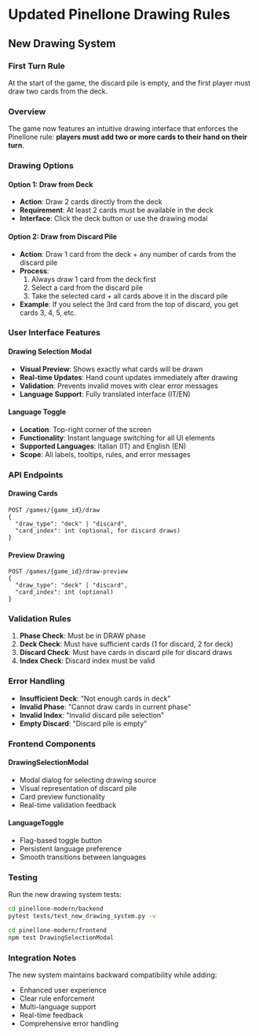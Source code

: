 # Updated Pinellone Drawing Rules

## New Drawing System

### First Turn Rule
At the start of the game, the discard pile is empty, and the first player must draw two cards from the deck.

### Overview
The game now features an intuitive drawing interface that enforces the Pinellone rule: **players must add two or more cards to their hand on their turn**.

### Drawing Options

#### Option 1: Draw from Deck
- **Action**: Draw 2 cards directly from the deck
- **Requirement**: At least 2 cards must be available in the deck
- **Interface**: Click the deck button or use the drawing modal

#### Option 2: Draw from Discard Pile
- **Action**: Draw 1 card from the deck + any number of cards from the discard pile
- **Process**:
  1. Always draw 1 card from the deck first
  2. Select a card from the discard pile
  3. Take the selected card + all cards above it in the discard pile
- **Example**: If you select the 3rd card from the top of discard, you get cards 3, 4, 5, etc.

### User Interface Features

#### Drawing Selection Modal
- **Visual Preview**: Shows exactly what cards will be drawn
- **Real-time Updates**: Hand count updates immediately after drawing
- **Validation**: Prevents invalid moves with clear error messages
- **Language Support**: Fully translated interface (IT/EN)

#### Language Toggle
- **Location**: Top-right corner of the screen
- **Functionality**: Instant language switching for all UI elements
- **Supported Languages**: Italian (IT) and English (EN)
- **Scope**: All labels, tooltips, rules, and error messages

### API Endpoints

#### Drawing Cards
```
POST /games/{game_id}/draw
{
  "draw_type": "deck" | "discard",
  "card_index": int (optional, for discard draws)
}
```

#### Preview Drawing
```
POST /games/{game_id}/draw-preview
{
  "draw_type": "deck" | "discard",
  "card_index": int (optional)
}
```

### Validation Rules

1. **Phase Check**: Must be in DRAW phase
2. **Deck Check**: Must have sufficient cards (1 for discard, 2 for deck)
3. **Discard Check**: Must have cards in discard pile for discard draws
4. **Index Check**: Discard index must be valid

### Error Handling

- **Insufficient Deck**: "Not enough cards in deck"
- **Invalid Phase**: "Cannot draw cards in current phase"
- **Invalid Index**: "Invalid discard pile selection"
- **Empty Discard**: "Discard pile is empty"

### Frontend Components

#### DrawingSelectionModal
- Modal dialog for selecting drawing source
- Visual representation of discard pile
- Card preview functionality
- Real-time validation feedback

#### LanguageToggle
- Flag-based toggle button
- Persistent language preference
- Smooth transitions between languages

### Testing

Run the new drawing system tests:
```bash
cd pinellone-modern/backend
pytest tests/test_new_drawing_system.py -v

cd pinellone-modern/frontend
npm test DrawingSelectionModal
```

### Integration Notes

The new system maintains backward compatibility while adding:
- Enhanced user experience
- Clear rule enforcement
- Multi-language support
- Real-time feedback
- Comprehensive error handling